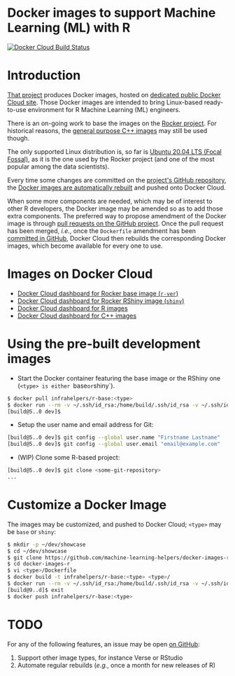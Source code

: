 Docker images to support Machine Learning (ML) with R
=====================================================

[![Docker Cloud Build Status](https://img.shields.io/docker/cloud/build/infrahelpers/r-base)](https://hub.docker.com/repository/docker/infrahelpers/r-base/general)

# Introduction
[That project](https://github.com/machine-learning-helpers/docker-images-r)
produces Docker images, hosted on [dedicated
public Docker Cloud site](https://cloud.docker.com/u/bigdatadevelopment/repository/docker/infrahelpers/r-base).
Those Docker images are intended to bring Linux-based ready-to-use environment
for R Machine Learning (ML) engineers.

There is an on-going work to base the images on the
[Rocker project](https://github.com/rocker-org/rocker-versioned2).
For historical reasons, the
[general purpose C++ images](https://github.com/cpp-projects-showcase/docker-images)
may still be used though.

The only supported Linux distribution is, so far is
[Ubuntu 20.04 LTS (Focal Fossal)](http://releases.ubuntu.com/20.04/),
as it is the one used by the Rocker project (and one of the most
popular among the data scientists).

Every time some changes are committed on the [project's GitHub
repository](https://github.com/machine-learning-helpers/docker-images-r),
the [Docker images are automatically
rebuilt](https://cloud.docker.com/u/infrahelpers/repository/docker/infrahelpers/r-base/timeline)
and pushed onto Docker Cloud.

When some more components are needed, which may be of interest to other
R developers, the Docker image may be amended so as to add those extra
components.
The preferred way to propose amendment of the Docker image is through
[pull requests on the GitHub
project](https://github.com/machine-learning-helpers/docker-images-r/pulls).
Once the pull request has been merged, _i.e._, once the `Dockerfile` amendment
has been [committed in
GitHub](https://github.com/machine-learning-helpers/docker-images-r/commits/master),
Docker Cloud then rebuilds the corresponding Docker images, which become
available for every one to use.

# Images on Docker Cloud
* [Docker Cloud dashboard for Rocker base image (`r-ver`)](https://hub.docker.com/r/rocker/r-ver)
* [Docker Cloud dashboard for Rocker RShiny image (`shiny`)](https://hub.docker.com/r/rocker/shiny)
* [Docker Cloud dashboard for R images](https://cloud.docker.com/u/infrahelpers/repository/docker/infrahelpers/r-base)
* [Docker Cloud dashboard for C++ images](https://cloud.docker.com/u/cpppythondevelopment/repository/docker/cpppythondevelopment/base)

# Using the pre-built development images
* Start the Docker container featuring the base image or the RShiny one
  (`<type> is either `base` or `shiny`).
```bash
$ docker pull infrahelpers/r-base:<type>
$ docker run --rm -v ~/.ssh/id_rsa:/home/build/.ssh/id_rsa -v ~/.ssh/id_rsa.pub:/home/build/.ssh/id_rsa.pub -it infrahelpers/r-base:<type>
[build@5..0 dev]$ 
```

* Setup the user name and email address for Git:
```bash
[build@5..0 dev]$ git config --global user.name "Firstname Lastname"
[build@5..0 dev]$ git config --global user.email "email@example.com"
```

* (WIP) Clone some R-based project:
```bash
[build@5..0 dev]$ git clone <some-git-repository>
...
```

# Customize a Docker Image
The images may be customized, and pushed to Docker Cloud;
`<type>` may be `base` or `shiny`:

```bash
$ mkdir -p ~/dev/showcase
$ cd ~/dev/showcase
$ git clone https://github.com/machine-learning-helpers/docker-images-r.git docker-images-r
$ cd docker-images-r
$ vi <type>/Dockerfile
$ docker build -t infrahelpers/r-base:<type> <type>/
$ docker run --rm -v ~/.ssh/id_rsa:/home/build/.ssh/id_rsa -v ~/.ssh/id_rsa.pub:/home/build/.ssh/id_rsa.pub -it infrahelpers/r-base:<type>
[build@9..d]$ exit
$ docker push infrahelpers/r-base:<type>
```

# TODO
For any of the following features, an issue may be open
[on GitHub](https://github.com/machine-learning-helpers/docker-images-r/issues):
1. Support other image types, for instance Verse or RStudio
2. Automate regular rebuilds (_e.g._, once a month for new releases of R)


